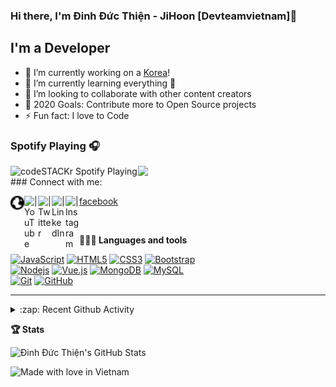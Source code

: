 

### Hi there, I'm Đinh Đức Thiện - JiHoon [Devteamvietnam]👋


## I'm a  Developer

- 🔭 I’m currently working on a [Korea][facebook]!
- 🌱 I’m currently learning everything 🤣
- 👯 I’m looking to collaborate with other content creators
- 🥅 2020 Goals: Contribute more to Open Source projects
- ⚡ Fun fact: I love to Code

### Spotify Playing 🎧
<img src="https://now-playing-codestackr.vercel.app/api/spotify-playing" alt="codeSTACKr Spotify Playing" width="350" />
<img align="right" src="https://raw.githubusercontent.com/rajput2107/rajput2107/master/Assets/Developer.gif" width="300" />
### Connect with me:

<img align="left" alt="facebook.com/meocacahaha" width="22px" src="https://raw.githubusercontent.com/iconic/open-iconic/master/svg/globe.svg" />[facebook]
<img align="left" alt=" | YouTube" width="22px" src="https://cdn.jsdelivr.net/npm/simple-icons@v3/icons/youtube.svg" />
<img align="left" alt=" | Twitter" width="22px" src="https://cdn.jsdelivr.net/npm/simple-icons@v3/icons/twitter.svg" />
<img align="left" alt=" | LinkedIn" width="22px" src="https://cdn.jsdelivr.net/npm/simple-icons@v3/icons/linkedin.svg" />
<img align="left" alt=" | Instagram" width="22px" src="https://cdn.jsdelivr.net/npm/simple-icons@v3/icons/instagram.svg" />

<br />



**👨🏻‍💻 Languages and tools**

[![JavaScript](https://img.shields.io/badge/-JavaScript-black?style=flat&logo=javascript)](https://github.com/meocaca-kits) [![HTML5](https://img.shields.io/badge/-HTML5-E34F26?style=flat&logo=html5&logoColor=white)](https://github.com/meocaca-kits) [![CSS3](https://img.shields.io/badge/-CSS3-1572B6?style=flat&logo=css3)](https://github.com/meocaca-kits) [![Bootstrap](https://img.shields.io/badge/-Bootstrap-563D7C?style=flat&logo=bootstrap)](https://github.com/meocaca-kits) <br />
[![Nodejs](https://img.shields.io/badge/-Nodejs-black?style=flat&logo=Node.js)](https://github.com/meocaca-kits) [![Vue.js](https://img.shields.io/badge/-Vuejs-grey?style=flat&logo=vue.js)](https://github.com/meocaca-kits)  [![MongoDB](https://img.shields.io/badge/-MongoDB-green?style=flat&logo=Mongodb)](https://github.com/meocaca-kits) [![MySQL](https://img.shields.io/badge/-MySQL-black?style=flat&logo=mysql)](https://github.com/meocaca-kits)<br />
[![Git](https://img.shields.io/badge/-Git-black?style=flat&logo=git)](https://github.com/meocaca-kits) [![GitHub](https://img.shields.io/badge/-GitHub-181717?style=flat&logo=github)](https://github.com/meocaca-kits)

---

<details>
  <summary>:zap: Recent Github Activity</summary>
  

</details>

  **🏆 Stats**

![Đinh Đức Thiện's GitHub Stats](https://github-readme-stats.vercel.app/api?username=meocaca-kits&hide=["stars"]&show_icons=true)


[facebook]: https://facebook.com/meocacahaha
![Made with love in Vietnam](https://madewithlove.now.sh/vn?heart=true)
